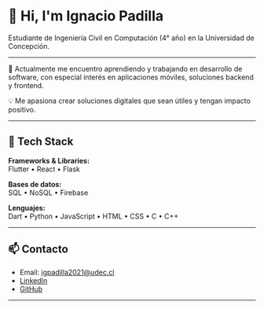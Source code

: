 # 👋 Hi, I'm Ignacio Padilla

Estudiante de Ingeniería Civil en Computación (4° año) en la Universidad de Concepción.

---

🌱 Actualmente me encuentro aprendiendo y trabajando en desarrollo de software, con especial interés en aplicaciones móviles, soluciones backend y frontend.

💡 Me apasiona crear soluciones digitales que sean útiles y tengan impacto positivo.

---

## 🚀 Tech Stack

**Frameworks & Libraries:**  
Flutter • React • Flask

**Bases de datos:**  
SQL • NoSQL • Firebase

**Lenguajes:**  
Dart • Python • JavaScript • HTML • CSS • C • C++

---

## 📫 Contacto

- Email: igpadilla2021@udec.cl
- [LinkedIn](https://www.linkedin.com/in/ignacio-padilla-palacios-44b87a377)
- [GitHub](https://github.com/Ipadillap)

---

<!-- Puedes agregar más secciones si lo deseas, como proyectos destacados, certificaciones, etc. -->
